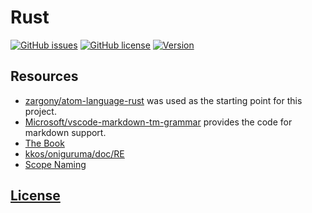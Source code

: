 # Rust 
[![GitHub issues](https://img.shields.io/github/issues/dunstontc/vscode-rust-syntax.svg)](https://github.com/dunstontc/vscode-rust-syntax/issues)
[![GitHub license](https://img.shields.io/badge/license-MIT-blue.svg)](https://github.com/dunstontc/vscode-rust-syntax/blob/master/LICENSE) 
[![Version](https://vsmarketplacebadge.apphb.com/version-short/dunstontc.vscode-rust-syntax.svg?style=flat&color=blue)](https://marketplace.visualstudio.com/items?itemName=dunstontc.vscode-rust-syntax)

## Resources
- [zargony/atom-language-rust](https://github.com/zargony/atom-language-rust) was used as the starting point for this project.
- [Microsoft/vscode-markdown-tm-grammar](https://github.com/Microsoft/vscode-markdown-tm-grammar) provides the code for markdown support.
- [The Book](https://doc.rust-lang.org/book/second-edition/appendix-01-keywords.html)
- [kkos/oniguruma/doc/RE](https://github.com/kkos/oniguruma/blob/master/doc/RE)
- [Scope Naming](https://www.sublimetext.com/docs/3/scope_naming.html)

## [License](https://github.com/dunstontc/vscode-rust-syntax/blob/master/LICENSE)

